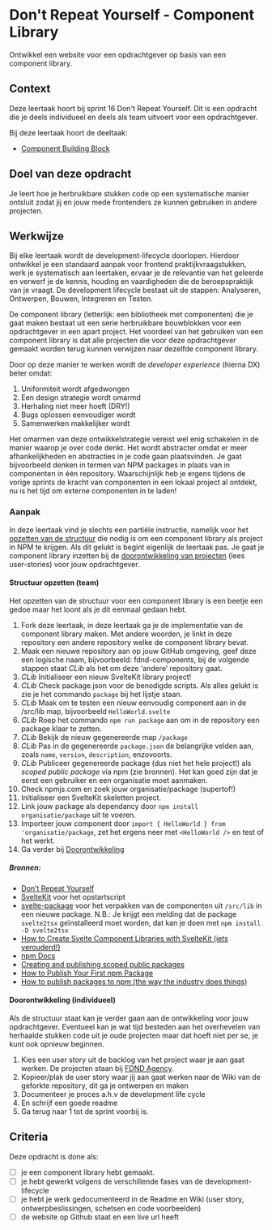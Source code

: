 # Don't Repeat Yourself - Component Library
Ontwikkel een website voor een opdrachtgever op basis van een component library.

## Context
Deze leertaak hoort bij sprint 16 Don't Repeat Yourself. Dit is een opdracht die je deels individueel en deels als team uitvoert voor een opdrachtgever.

Bij deze leertaak hoort de deeltaak:

* [Component Building Block](https://github.com/fdnd-task/dont-repeat-yourself-component-building-block)

## Doel van deze opdracht
Je leert hoe je herbruikbare stukken code op een systematische manier ontsluit zodat jij en jouw mede frontenders ze kunnen gebruiken in andere projecten.

## Werkwijze
Bij elke leertaak wordt de development-lifecycle doorlopen. Hierdoor ontwikkel je een standaard aanpak voor frontend praktijkvraagstukken, werk je systematisch aan leertaken, ervaar je de relevantie van het geleerde en verwerf je de kennis, houding en vaardigheden die de beroepspraktijk van je vraagt. De development lifecycle bestaat uit de stappen: Analyseren, Ontwerpen, Bouwen, Integreren en Testen.

De component library (letterlijk: een bibliotheek met componenten) die je gaat maken bestaat uit een serie herbruikbare bouwblokken voor een opdrachtgever in een apart project. Het voordeel van het gebruiken van een component library is dat alle projecten die voor deze opdrachtgever gemaakt worden terug kunnen verwijzen naar dezelfde component library. 

Door op deze manier te werken wordt de *developer experience* (hierna DX) beter omdat: 
1. Uniformiteit wordt afgedwongen
2. Een design strategie wordt omarmd
3. Herhaling niet meer hoeft (DRY!)
4. Bugs oplossen eenvoudiger wordt
5. Samenwerken makkelijker wordt

Het omarmen van deze ontwikkelstrategie vereist wel enig schakelen in de manier waarop je over code denkt. Het wordt abstracter omdat er meer afhankelijkheden en abstracties in je code gaan plaatsvinden. Je gaat bijvoorbeeld denken in termen van NPM packages in plaats van in componenten in één repository. Waarschijnlijk heb je ergens tijdens de vorige sprints de kracht van componenten in een lokaal project al ontdekt, nu is het tijd om externe componenten in te laden!

### Aanpak

In deze leertaak vind je slechts een partiële instructie, namelijk voor het [opzetten van de structuur](#structuur-opzetten-team) die nodig is om een component library als project in NPM te krijgen. Als dit gelukt is begint eigenlijk de leertaak pas. Je gaat je component library inzetten bij de [doorontwikkeling van projecten](#doorontwikkeling-individueel) (lees user-stories) voor jouw opdrachtgever.

#### Structuur opzetten (team)

Het opzetten van de structuur voor een component library is een beetje een gedoe maar het loont als je dit eenmaal gedaan hebt.

1. Fork deze leertaak, in deze leertaak ga je de implementatie van de component library maken. Met andere woorden, je linkt in deze repository een andere repository welke de component library bevat.
2. Maak een nieuwe repository aan op jouw GitHub omgeving, geef deze een logische naam, bijvoorbeeld: fdnd-components, bij de volgende stappen staat *CLib* als het om deze ‘andere’ repository gaat.
3. *CLib* Initialiseer een nieuw SvelteKit library project!
4. *CLib* Check package.json voor de benodigde scripts. Als alles gelukt is zie je het commando `package` bij het lijstje staan.
5. *CLib* Maak om te testen een nieuw eenvoudig component aan in de /src/lib map, bijvoorbeeld `HelloWorld.svelte`
6. *CLib* Roep het commando `npm run package` aan om in de repository een package klaar te zetten.
7. *CLib* Bekijk de nieuw gegenereerde map `/package`
8. *CLib* Pas in de gegenereerde `package.json` de belangrijke velden aan, zoals `name`, `version`, `description`, enzovoorts.
9. *CLib* Publiceer gegenereerde package (dus niet het hele project!) als *scoped public package* via npm (zie bronnen). Het kan goed zijn dat je eerst een gebruiker en een organisatie moet aanmaken.
10. Check npmjs.com en zoek jouw organisatie/package (supertof!)
11. Initialiseer een SvelteKit skeletten project.
11. Link jouw package als dependancy door `npm install organisatie/package` uit te voeren.
12. Importeer jouw component door `import { HelloWorld } from 'organisatie/package`, zet het ergens neer met `<HelloWorld />` en test of het werkt.
13. Ga verder bij [Doorontwikkeling](#doorontwikkeling-individueel)

##### Bronnen:
- [Don’t Repeat Yourself](http://wiki.c2.com/?DontRepeatYourself)
- [SvelteKit](https://kit.svelte.dev/) voor het opstartscript
- [svelte-package](https://kit.svelte.dev/docs/packaging) voor het verpakken van de componenten uit `/src/lib` in een nieuwe package. N.B.: Je krijgt een melding dat de package `svelte2tsx` geïnstalleerd moet worden, dat kan je doen met `npm install -D svelte2tsx`
- [How to Create Svelte Component Libraries with SvelteKit (iets verouderd!)](https://medium.com/mkdir-awesome/how-to-create-svelte-component-libraries-with-sveltekit-98fd2ff12f0f)
- [npm Docs](https://docs.npmjs.com/)
- [Creating and publishing scoped public packages](https://docs.npmjs.com/creating-and-publishing-scoped-public-packages)
- [How to Publish Your First npm Package](https://bretcameron.medium.com/how-to-publish-your-first-npm-package-b224296fc57b)
- [How to publish packages to npm (the way the industry does things)](https://zellwk.com/blog/publish-to-npm/)

#### Doorontwikkeling (individueel)

Als de structuur staat kan je verder gaan aan de ontwikkeling voor jouw opdrachtgever. Eventueel kan je wat tijd besteden aan het overhevelen van herhaalde stukken code uit je oude projecten maar dat hoeft niet per se, je kunt ook opnieuw beginnen.

1. Kies een user story uit de backlog van het project waar je aan gaat werken. De projecten staan bij [FDND Agency](https://github.com/fdnd-agency).  
2. Kopieer/plak de user story waar jij aan gaat werken naar de Wiki van de geforkte repository, dit ga je ontwerpen en maken
3. Documenteer je proces a.h.v de development life cycle
4. En schrijf een goede readme
5. Ga terug naar 1 tot de sprint voorbij is.

## Criteria

Deze opdracht is done als:

- [ ] je een component library hebt gemaakt.
- [ ] je hebt gewerkt volgens de verschillende fases van de development-lifecycle
- [ ] je hebt je werk gedocumenteerd in de Readme en Wiki (user story, ontwerpbeslissingen, schetsen en code voorbeelden)
- [ ] de website op Github staat en een live url heeft
